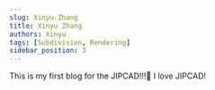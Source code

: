 ```yaml
---
slug: Xinyu-Zhang
title: Xinyu Zhang 
authors: Xinyu
tags: [Subdivision, Rendering]
sidebar_position: 3
---
```

This is my first blog for the JIPCAD!!!🌈
I love JIPCAD!

